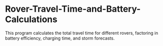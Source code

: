 # Rover-Travel-Time-and-Battery-Calculations
This program calculates the total travel time for different rovers, factoring in battery efficiency, charging time, and storm forecasts.

